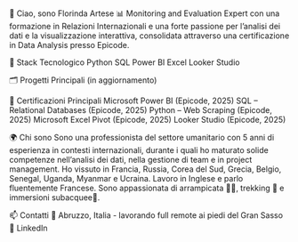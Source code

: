 👋 Ciao, sono Florinda Artese
📊 Monitoring and Evaluation Expert con una formazione in Relazioni Internazionali e una forte passione per l’analisi dei dati e la visualizzazione interattiva, 
consolidata attraverso una certificazione in Data Analysis presso Epicode.

🧩 Stack Tecnologico
Python SQL Power BI Excel Looker Studio

🗂️ Progetti Principali (in aggiornamento)


📜 Certificazioni Principali
Microsoft Power BI (Epicode, 2025)
SQL – Relational Databases (Epicode, 2025)
Python – Web Scraping (Epicode, 2025)
Microsoft Excel Pivot (Epicode, 2025)
Looker Studio (Epicode, 2025)

🌍 Chi sono
Sono una professionista del settore umanitario con 5 anni di esperienza in contesti internazionali, durante i quali ho maturato solide competenze nell’analisi dei dati, nella gestione di team e in project management.
Ho vissuto in Francia, Russia, Corea del Sud, Grecia, Belgio, Senegal, Uganda, Myanmar e Ucraina. 
Lavoro in Inglese e parlo fluentemente Francese. 
Sono appassionata di arrampicata 🧗‍♀️, trekking 🥾 e immersioni subacquee🤿.

📫 Contatti
📍 Abruzzo, Italia - lavorando full remote ai piedi del Gran Sasso
🔗 LinkedIn



